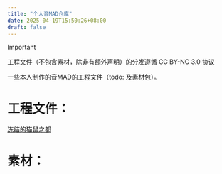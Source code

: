 ```yaml
---
title: "个人音MAD仓库"
date: 2025-04-19T15:50:26+08:00
draft: false
---
```


> [!IMPORTANT]
> 工程文件（不包含素材，除非有额外声明）的分发遵循 CC BY-NC 3.0 协议

一些本人制作的音MAD的工程文件（todo: 及素材包）。

# 工程文件：

[冻结的猫鼠之都](BV1Uf421d7JR.md)

# 素材：
